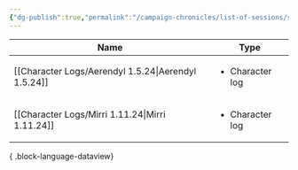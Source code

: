 ```yaml
---
{"dg-publish":true,"permalink":"/campaign-chronicles/list-of-sessions/session-12/","hideInGraph":true,"tags":["Event"]}
---
```



| Name                                                   | Type                            |
| ------------------------------------------------------ | ------------------------------- |
| [[Character Logs/Aerendyl 1.5.24\|Aerendyl 1.5.24]] | <ul><li>Character log</li></ul> |
| [[Character Logs/Mirri 1.11.24\|Mirri 1.11.24]]     | <ul><li>Character log</li></ul> |

{ .block-language-dataview}